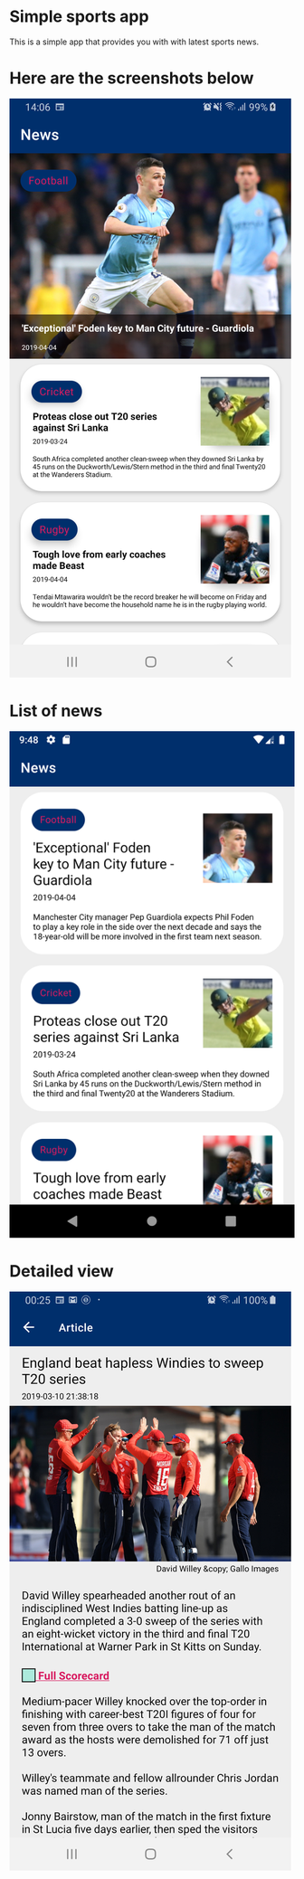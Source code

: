 
# Simple  sports app

This is a simple app that provides you with with latest sports news.

# Here are the screenshots below

![Settings Window](https://github.com/MossCoOne/mvp/blob/master/images/note_main_story.png)  

# List of news

![Weekly Weather](https://github.com/MossCoOne/mvp/blob/master/images/news_list.png)

# Detailed view

![Weekly Weather](https://github.com/MossCoOne/mvp/blob/master/images/note_detail.png)
